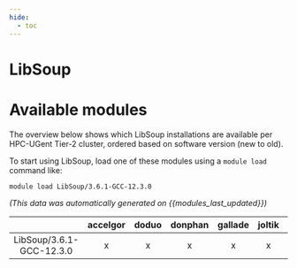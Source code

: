 ```yaml
---
hide:
  - toc
---
```


LibSoup
=======

# Available modules


The overview below shows which LibSoup installations are available per HPC-UGent Tier-2 cluster, ordered based on software version (new to old).

To start using LibSoup, load one of these modules using a `module load` command like:

```shell
module load LibSoup/3.6.1-GCC-12.3.0
```

*(This data was automatically generated on {{modules_last_updated}})*  

| |accelgor|doduo|donphan|gallade|joltik|shinx|
| :---: | :---: | :---: | :---: | :---: | :---: | :---: |
|LibSoup/3.6.1-GCC-12.3.0|x|x|x|x|x|x|
